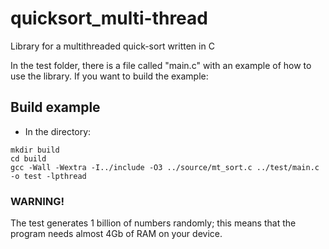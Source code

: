 # quicksort_multi-thread
Library for a multithreaded quick-sort written in C

In the test folder, there is a file called "main.c" with an example of how to use the library.
If you want to build the example:

## Build example
- In the directory:
```
mkdir build
cd build
gcc -Wall -Wextra -I../include -O3 ../source/mt_sort.c ../test/main.c -o test -lpthread
```
### WARNING!
The test generates 1 billion of numbers randomly; this means that the program needs almost 4Gb of RAM on your device.

